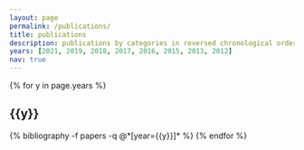 ```yaml
---
layout: page
permalink: /publications/
title: publications
description: publications by categories in reversed chronological order.
years: [2021, 2019, 2018, 2017, 2016, 2015, 2013, 2012]
nav: true
---
```


<div class="publications">

{% for y in page.years %}
  <h2 class="year">{{y}}</h2>
  {% bibliography -f papers -q @*[year={{y}}]* %}
{% endfor %}

</div>